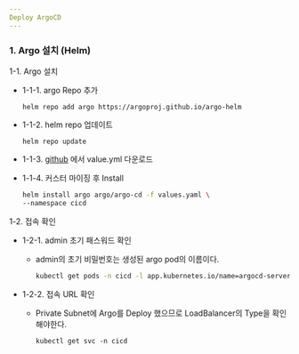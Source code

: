 ```yaml
---
Deploy ArgoCD
---
```

### 1. Argo 설치 (Helm)

1-1. Argo 설치

- 1-1-1. argo Repo 추가

  `helm repo add argo https://argoproj.github.io/argo-helm`

- 1-1-2. helm repo 업데이트

  `helm repo update`

- 1-1-3. [github](https://github.com/argoproj/argo-helm/blob/master/charts/argo-cd/values.yaml)
에서 value.yml 다운로드

- 1-1-4. 커스터 마이징 후 Install

    ```bash
    helm install argo argo/argo-cd -f values.yaml \
    --namespace cicd
    ```
1-2. 접속 확인

- 1-2-1. admin 초기 패스워드 확인

  - admin의 초기 비밀번호는 생성된 argo pod의 이름이다.

    ```bash
    kubectl get pods -n cicd -l app.kubernetes.io/name=argocd-server -o name | cut -d'/' -f 2
    ```

- 1-2-2. 접속 URL 확인

  - Private Subnet에 Argo를 Deploy 했으므로 LoadBalancer의 Type을 확인해야한다.

    `kubectl get svc -n cicd`
